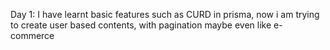 Day 1: I have learnt basic features such as CURD in prisma, now i am trying to create user based contents, with pagination maybe even like e-commerce

